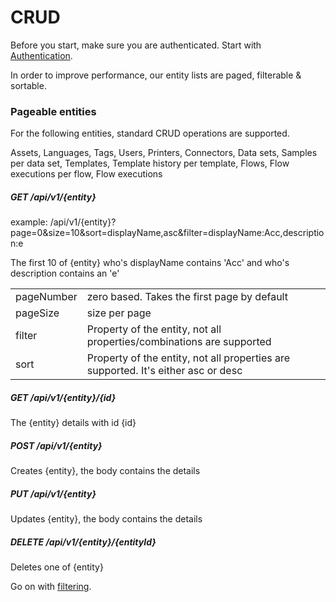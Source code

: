 # CRUD
Before you start, make sure you are authenticated. Start with [Authentication](/1.%20Authentication/Authentication.md).

In order to improve performance, our entity lists are paged, filterable & sortable.

### Pageable entities

For the following entities, standard CRUD operations are supported. 

Assets, Languages, Tags, Users, Printers, Connectors, Data sets, Samples per data set, 
Templates, Template history per template, Flows, Flow executions per flow, Flow executions

##### GET /api/v1/{entity}

example: /api/v1/{entity}?page=0&size=10&sort=displayName,asc&filter=displayName:Acc,description:e

The first 10 of {entity} who's displayName contains 'Acc' and who's description contains an 'e'

<table>
<tr>
    <td>pageNumber</td><td> zero based. Takes the first page by default</td>
</tr>
<tr>
    <td>pageSize</td><td> size per page</td>
</tr>
<tr>
    <td>filter</td><td>Property of the entity, not all properties/combinations are supported</td>
</tr>
<tr>
    <td>sort</td><td>Property of the entity, not all properties are supported. It's either asc or desc</td>
</tr>
</table>

##### GET /api/v1/{entity}/{id}
The {entity} details with id {id}

##### POST /api/v1/{entity}
Creates {entity}, the body contains the details

##### PUT /api/v1/{entity}
Updates {entity}, the body contains the details

##### DELETE /api/v1/{entity}/{entityId}
Deletes one of {entity}

Go on with [filtering](2.%20Filtering.md).



